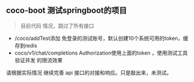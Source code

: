 ## coco-boot 测试springboot的项目

> 目前代码 情况，跳过了所有接口

* /coco/addTest添加 免登录的测试账号，默认创建10个系统可用的token，缓存到redis
* coco/v1/chat/completions  Authorization使用上面的token ，使用测试工具 验证并发 的限流效果

请根据实际情况 继续完善 api 接口的对接和响应。只是敲出来，未测试。
